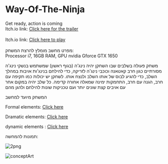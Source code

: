 # Way-Of-The-Ninja

Get ready, action is coming <br/>
Itch.io link: [Click here for the trailer](https://www.youtube.com/watch?v=1AeTdIhtIBE) <br/><br/>
Itch.io link: [Click here to play](https://gamedevcourseorelandmaor.itch.io/way-of-the-ninja) <br/><br/>
מפרט מחשב מומלץ להרצת המשחק:
<br/>
Processor i7, 16GB RAM, GPU nvidia Gforce GTX 1650


משחק פעולה בשלבים שבו השחקן יהיה נינג'ה (בגוף ראשון) שמשתמש בנשקי נינג'ה מסורתיים כגון חרב קאטאנה וכוכבי נינג'ה לזריקה, כדי להילחם בנינג'ות אויבות במהלך השלב, כדי להגיע לבוס של אותו השלב ולנצח אותו. לשחקן יש יכולות כמו תקיפה עם חרב, הגנה עם חרב, התחמקות ימינה שמאלה אחורה קדימה. כל שלב יהיה במקום אחר עם אויבים קצת שונים יותר ועם טכניקות שונות להילחם ולהגן מהם

המשחק מיועד למחשב

Formal elements: [Click here](https://github.com/OM-WayOfTheNinja/Way-Of-The-Ninja/blob/main/formal-elements.md)

Dramatic elements: [Click here](https://github.com/OM-WayOfTheNinja/Way-Of-The-Ninja/blob/main/dramatic-elements.md)

dynamic elements : [Click here](https://github.com/OM-WayOfTheNinja/Way-Of-The-Ninja/blob/main/dynamic.md)

תמונות להמחשה:

![2png](https://github.com/OM2-WayOfTheNinja/Way-Of-The-Ninja/assets/118377261/3314cca4-dde5-47f0-9d93-525532486b39)


![conceptArt](https://github.com/OM2-WayOfTheNinja/Way-Of-The-Ninja/assets/118377261/3c3b7e6d-0512-45ff-ac6f-4770a619bbcb)
